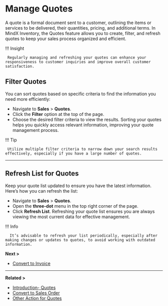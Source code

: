 # **Manage Quotes**

A quote is a formal document sent to a customer, outlining the items or services to be delivered, their quantities, pricing, and additional terms. In MindX Inventory, the Quotes feature allows you to create, filter, and refresh quotes to keep your sales process organized and efficient.

!!! Insight

     Regularly managing and refreshing your quotes can enhance your responsiveness to customer inquiries and improve overall customer satisfaction.

## **Filter Quotes**

You can sort quotes based on specific criteria to find the information you need more efficiently:

- Navigate to **Sales** > **Quotes**.
- Click the **Filter** option at the top of the page.
- Choose the desired filter criteria to view the results.
  Sorting your quotes helps you quickly access relevant information, improving your quote management process.

!!! Tip

     Utilize multiple filter criteria to narrow down your search results effectively, especially if you have a large number of quotes.

---

## **Refresh List for Quotes**

Keep your quote list updated to ensure you have the latest information. Here’s how you can refresh the list:

- Navigate to **Sales** > **Quotes**.
- Open the **three-dot** menu in the top right corner of the page.
- Click **Refresh List**.
  Refreshing your quote list ensures you are always viewing the most current data for effective management.

!!! Info

      It’s advisable to refresh your list periodically, especially after making changes or updates to quotes, to avoid working with outdated information.

**Next >**

- [Convert to Invoice](convert-to-invoice.md)

---

**Related >**

- [Introduction- Quotes](introduction-quotes.md)
- [Convert to Sales Order](convert-to-so.md)
- [Other Action for Quotes](other-actions.md)

